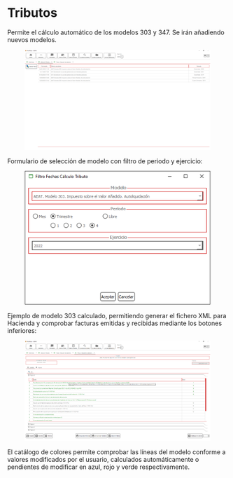 # Tributos

Permite el cálculo automático de los modelos 303 y 347. Se irán añadiendo nuevos modelos.

<figure><img src="../../.gitbook/assets/imagen (4) (2) (3).png" alt=""><figcaption></figcaption></figure>

Formulario de selección de modelo con filtro de periodo y ejercicio:

<figure><img src="../../.gitbook/assets/imagen (10) (1).png" alt=""><figcaption></figcaption></figure>

Ejemplo de modelo 303 calculado, permitiendo generar el fichero XML para Hacienda y comprobar facturas emitidas y recibidas mediante los botones inferiores:

<figure><img src="../../.gitbook/assets/imagen (12) (3).png" alt=""><figcaption></figcaption></figure>

El catálogo de colores permite comprobar las líneas del modelo conforme a valores modificados por el usuario, calculados automáticamente o pendientes de modificar en azul, rojo y verde respectivamente.
